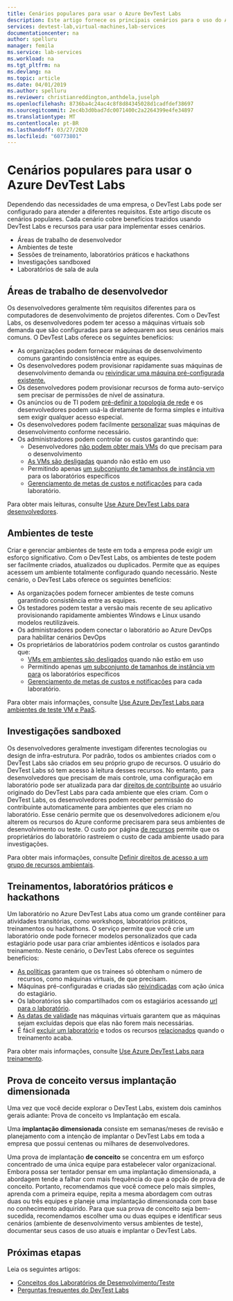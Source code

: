 ```yaml
---
title: Cenários populares para usar o Azure DevTest Labs
description: Este artigo fornece os principais cenários para o uso do Azure DevTest Labs e dois caminhos gerais para começar a usar o serviço em sua organização.
services: devtest-lab,virtual-machines,lab-services
documentationcenter: na
author: spelluru
manager: femila
ms.service: lab-services
ms.workload: na
ms.tgt_pltfrm: na
ms.devlang: na
ms.topic: article
ms.date: 04/01/2019
ms.author: spelluru
ms.reviewer: christianreddington,anthdela,juselph
ms.openlocfilehash: 8736ba4c24ac4c8f8d84345028d1cadfdef38697
ms.sourcegitcommit: 2ec4b3d0bad7dc0071400c2a2264399e4fe34897
ms.translationtype: MT
ms.contentlocale: pt-BR
ms.lasthandoff: 03/27/2020
ms.locfileid: "60773801"
---
```

# <a name="popular-scenarios-for-using-azure-devtest-labs"></a>Cenários populares para usar o Azure DevTest Labs
Dependendo das necessidades de uma empresa, o DevTest Labs pode ser configurado para atender a diferentes requisitos.  Este artigo discute os cenários populares. Cada cenário cobre benefícios trazidos usando DevTest Labs e recursos para usar para implementar esses cenários.  

- Áreas de trabalho de desenvolvedor
- Ambientes de teste
- Sessões de treinamento, laboratórios práticos e hackathons
- Investigações sandboxed
- Laboratórios de sala de aula

## <a name="developer-desktops"></a>Áreas de trabalho de desenvolvedor
Os desenvolvedores geralmente têm requisitos diferentes para os computadores de desenvolvimento de projetos diferentes. Com o DevTest Labs, os desenvolvedores podem ter acesso a máquinas virtuais sob demanda que são configuradas para se adequarem aos seus cenários mais comuns. O DevTest Labs oferece os seguintes benefícios:

- As organizações podem fornecer máquinas de desenvolvimento comuns garantindo consistência entre as equipes.
- Os desenvolvedores podem provisionar rapidamente suas máquinas de desenvolvimento demanda ou [reivindicar uma máquina pré-configurada existente.](devtest-lab-add-claimable-vm.md)
- Os desenvolvedores podem provisionar recursos de forma auto-serviço sem precisar de permissões de nível de assinatura.
- Os anúncios ou de TI podem [pré-definir a topologia de rede](devtest-lab-configure-vnet.md) e os desenvolvedores podem usá-la diretamente de forma simples e intuitiva sem exigir qualquer acesso especial.
- Os desenvolvedores podem facilmente [personalizar](devtest-lab-add-vm.md#add-an-existing-artifact-to-a-vm) suas máquinas de desenvolvimento conforme necessário.
- Os administradores podem controlar os custos garantindo que:
    - Desenvolvedores [não podem obter mais VMs](devtest-lab-set-lab-policy.md#set-virtual-machines-per-user) do que precisam para o desenvolvimento
    - [As VMs são desligadas](devtest-lab-set-lab-policy.md#set-auto-shutdown) quando não estão em uso
    - Permitindo apenas [um subconjunto de tamanhos de instância vm](devtest-lab-set-lab-policy.md#set-allowed-virtual-machine-sizes) para os laboratórios específicos
    - [Gerenciamento de metas de custos e notificações](devtest-lab-configure-cost-management.md) para cada laboratório.

Para obter mais leituras, consulte [Use Azure DevTest Labs para desenvolvedores](devtest-lab-developer-lab.md). 

## <a name="test-environments"></a>Ambientes de teste
Criar e gerenciar ambientes de teste em toda a empresa pode exigir um esforço significativo. Com o DevTest Labs, os ambientes de teste podem ser facilmente criados, atualizados ou duplicados. Permite que as equipes acessem um ambiente totalmente configurado quando necessário. Neste cenário, o DevTest Labs oferece os seguintes benefícios:

- As organizações podem fornecer ambientes de teste comuns garantindo consistência entre as equipes.
- Os testadores podem testar a versão mais recente de seu aplicativo provisionando rapidamente ambientes Windows e Linux usando modelos reutilizáveis.
- Os administradores podem conectar o laboratório ao Azure DevOps para habilitar cenários DevOps
- Os proprietários de laboratórios podem controlar os custos garantindo que:
    - [VMs em ambientes são desligados](devtest-lab-set-lab-policy.md#set-auto-shutdown) quando não estão em uso
    - Permitindo apenas [um subconjunto de tamanhos de instância vm para](devtest-lab-set-lab-policy.md#set-allowed-virtual-machine-sizes) os laboratórios específicos
    - [Gerenciamento de metas de custos e notificações](devtest-lab-configure-cost-management.md) para cada laboratório.

Para obter mais informações, consulte [Use Azure DevTest Labs para ambientes de teste VM e PaaS](devtest-lab-test-env.md).

## <a name="sandboxed-investigations"></a>Investigações sandboxed
Os desenvolvedores geralmente investigam diferentes tecnologias ou design de infra-estrutura. Por padrão, todos os ambientes criados com o DevTest Labs são criados em seu próprio grupo de recursos. O usuário do DevTest Labs só tem acesso à leitura desses recursos. No entanto, para desenvolvedores que precisam de mais controle, uma configuração em laboratório pode ser atualizada para dar [direitos de contribuinte](https://azure.microsoft.com/updates/azure-devtest-labs-view-and-set-access-rights-to-an-environment-rg/) ao usuário originado do DevTest Labs para cada ambiente que eles criam.  Com o DevTest Labs, os desenvolvedores podem receber permissão do contribuinte automaticamente para ambientes que eles criam no laboratório.  Esse cenário permite que os desenvolvedores adicionem e/ou alterem os recursos do Azure conforme precisarem para seus ambientes de desenvolvimento ou teste. O custo por página [de recursos](devtest-lab-configure-cost-management.md#view-cost-by-resource) permite que os proprietários do laboratório rastreiem o custo de cada ambiente usado para investigações.

Para obter mais informações, consulte [Definir direitos de acesso a um grupo de recursos ambientais](https://aka.ms/dtl-sandbox).

## <a name="trainings-hands-on-labs-and-hackathons"></a>Treinamentos, laboratórios práticos e hackathons 
Um laboratório no Azure DevTest Labs atua como um grande contêiner para atividades transitórias, como workshops, laboratórios práticos, treinamentos ou hackathons.  O serviço permite que você crie um laboratório onde pode fornecer modelos personalizados que cada estagiário pode usar para criar ambientes idênticos e isolados para treinamento. Neste cenário, o DevTest Labs oferece os seguintes benefícios:

- [As políticas](devtest-lab-set-lab-policy.md) garantem que os trainees só obtenham o número de recursos, como máquinas virtuais, de que precisam.
- Máquinas pré-configuradas e criadas são [reivindicadas](devtest-lab-add-claimable-vm.md) com ação única do estagiário.
- Os laboratórios são compartilhados com os estagiários acessando [url para o laboratório](devtest-lab-faq.md#how-do-i-share-a-direct-link-to-my-lab).
- [As datas de validade](devtest-lab-add-vm.md#steps-to-add-a-vm-to-a-lab-in-azure-devtest-labs) nas máquinas virtuais garantem que as máquinas sejam excluídas depois que elas não forem mais necessárias.
- É fácil [excluir um laboratório](devtest-lab-delete-lab-vm.md#delete-a-lab) e todos os recursos [relacionados](devtest-lab-faq.md#how-do-i-automate-the-process-of-deleting-all-the-vms-in-my-lab) quando o treinamento acaba.

Para obter mais informações, consulte [Use Azure DevTest Labs para treinamento](devtest-lab-training-lab.md).  

## <a name="proof-of-concept-vs-scaled-deployment"></a>Prova de conceito versus implantação dimensionada
Uma vez que você decide explorar o DevTest Labs, existem dois caminhos gerais adiante: Prova de conceito vs Implantação em escala.  

Uma **implantação dimensionada** consiste em semanas/meses de revisão e planejamento com a intenção de implantar o DevTest Labs em toda a empresa que possui centenas ou milhares de desenvolvedores.

Uma prova de implantação **de conceito** se concentra em um esforço concentrado de uma única equipe para estabelecer valor organizacional. Embora possa ser tentador pensar em uma implantação dimensionada, a abordagem tende a falhar com mais frequência do que a opção de prova de conceito. Portanto, recomendamos que você comece pelo mais simples, aprenda com a primeira equipe, repita a mesma abordagem com outras duas ou três equipes e planeje uma implantação dimensionada com base no conhecimento adquirido. Para que sua prova de conceito seja bem-sucedida, recomendamos escolher uma ou duas equipes e identificar seus cenários (ambiente de desenvolvimento versus ambientes de teste), documentar seus casos de uso atuais e implantar o DevTest Labs.

## <a name="next-steps"></a>Próximas etapas
Leia os seguintes artigos:

- [Conceitos dos Laboratórios de Desenvolvimento/Teste](devtest-lab-concepts.md)
- [Perguntas frequentes do DevTest Labs](devtest-lab-faq.md)

